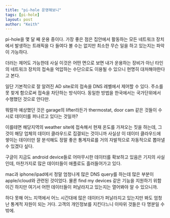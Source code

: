 ```yaml
---
title: "pi-hole 운영해보니"
tags: [pi-hole]
layout: post
author: "Keith"
---
```


pi-hole을 몇 달 째 운용 중이다. 가장 좋은 점은 집안에서 활동하는 모든 네트워크 장치에서 발생하는 트래픽을 다 들여다 볼 수는 없지만 최소한 무슨 일을 하고 있는지는 파악이 가능하다.

더러는 제어도 가능한데 사실 이것은 어떤 면으로 보면 내가 운용하는 장비가 아닌 타인의 네트워크 장치의 접속을 억압하는 수단으로도 이용될 수 있으니 현명히 대처해야한다고 본다.

일단 기본적으로 잘 알려진 AD site로의 접속을 DNS 레벨에서 제어할 수 있다. 주소를 못 찾게 함으로써 접속을 차단하는 방식이다. 동일한 방법을 한국에서는 국가단위에서 수행했던 것으로 안다만.

뭐랄까 예상했던 것은 garage의 lifter라든가 thermostat, door cam 같은 것들이 수시로 데이터를 퍼나르고 있다는 것일까?

이를테면 해당지역의 weather site에 접속해서 현재 온도를 가져오는 짓을 하는데, 그것이 해당 업체의 데이터 클라우드로 집결되는 것이니까 사실상 이 데이터 클라우드에 쌓이는 데이터만 잘 분석해도 정말 좋은 통계자료를 거의 자발적으로 자동적으로 뽑아낼 수 있겠다 싶다.

구글이 지금도 android device들로 어마무시한 데이터를 확보하고 있음은 기지의 사실인데, 마찬가지로 많은 데이터들이 애플로도 흘러들어가고 있다.

mac과 iphone/ipad에서 정말 엄청나게 많은 DNS query를 하는데 많은 부분이 apple/icloud와 관련된 것이었다. 물론 find my devices 같은 기능을 지원하기 위함이긴 하지만 여기서 어떤 데이터들이 퍼날라지고 있는지는 열어봐야 알 수 있으니까.

하다 못해 어느 지역에서 어느 시간대에 많은 데이터가 퍼날라지고 있는지만 봐도 엄청난 통계적 자원이 되는 거다. 고객의 개인정보를 지킨다느니 이따위 것들은 다 명분일 수 밖에.

